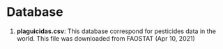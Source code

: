 # Database

1. **plaguicidas.csv**: This database correspond for pesticides data in the world. This file was downloaded from FAOSTAT (Apr 10, 2021)

